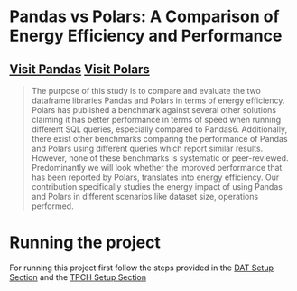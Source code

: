 # Pandas vs Polars: A Comparison of Energy Efficiency and Performance

[Visit Pandas](https://pandas.pydata.org/)
[Visit Polars](https://www.pola.rs/)
--- 
> The purpose of this study is to compare and evaluate the two
 dataframe libraries Pandas and Polars in terms of energy efficiency.
Polars has published a benchmark against several other solutions claiming
it has better performance in terms of speed when running different 
SQL queries, especially compared to Pandas6. Additionally,
there exist other benchmarks comparing the performance of Pandas
and Polars using different queries which report similar results.
However, none of these benchmarks is systematic or peer-reviewed.
Predominantly we will look whether the improved performance
that has been reported by Polars, translates into energy efficiency.
Our contribution specifically studies the energy impact of using
Pandas and Polars in different scenarios like dataset size, operations
performed.

# Running the project

For running this project first follow the steps provided in the [DAT Setup Section](examples/README.md#setup) and the [TPCH Setup Section](tpch-pandas-polars/README.md#setup)